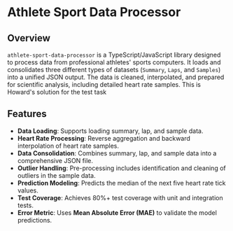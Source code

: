 # Athlete Sport Data Processor

## Overview

`athlete-sport-data-processor` is a TypeScript/JavaScript library designed to process data from professional athletes' sports computers. It loads and consolidates three different types of datasets (`Summary`, `Laps`, and `Samples`) into a unified JSON output. The data is cleaned, interpolated, and prepared for scientific analysis, including detailed heart rate samples.
This is Howard's solution for the test task

## Features

- **Data Loading**: Supports loading summary, lap, and sample data.
- **Heart Rate Processing**: Reverse aggregation and backward interpolation of heart rate samples.
- **Data Consolidation**: Combines summary, lap, and sample data into a comprehensive JSON file.
- **Outlier Handling**: Pre-processing includes identification and cleaning of outliers in the sample data.
- **Prediction Modeling**: Predicts the median of the next five heart rate tick values.
- **Test Coverage**: Achieves 80%+ test coverage with unit and integration tests.
- **Error Metric**: Uses **Mean Absolute Error (MAE)** to validate the model predictions.
